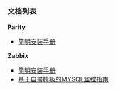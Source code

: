 ### 文档列表

**Parity**
- [ 简明安装手册 ](https://docs.workwithme.vip/docs/parity_install.html)

**Zabbix**

- [ 简明安装手册 ](https://docs.workwithme.vip/docs/zabbix_install.html)
- [ 基于自带模板的MYSQL监控指南 ](https://docs.workwithme.vip/docs/zabbix_mysql.html)